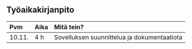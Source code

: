 ## Työaikakirjanpito

|   Pvm    |   Aika   |                Mitä tein?                      |
| :------- | :------- | :--------------------------------------------- |
|  10.11.  | 4 h      |Sovelluksen suunnittelua ja dokumentaatiota  |
